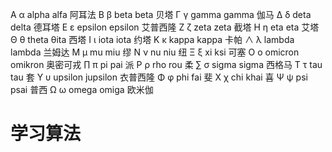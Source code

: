 Α           α         alpha              alfa                 阿耳法
Β           β         beta               beta                  贝塔
Γ           γ         gamma              gamma                 伽马
Δ           δ         deta               delta               德耳塔
Ε           ε         epsilon            epsilon             艾普西隆
Ζ           ζ         zeta               zeta                  截塔
Η           η         eta                eta                   艾塔
Θ           θ         theta             θita                  西塔
Ι           ι         iota               iota                  约塔
Κ           κ         kappa              kappa                 卡帕
∧           λ         lambda            lambda                兰姆达
Μ           μ         mu                 miu                    缪
Ν           ν         nu                 niu                    纽
Ξ           ξ         xi                 ksi                   可塞
Ο           ο         omicron           omikron               奥密可戎
∏           π         pi                 pai                    派
Ρ           ρ         rho                rou                    柔
∑           σ         sigma             sigma                 西格马
Τ           τ         tau                tau                    套
Υ           υ         upsilon          jupsilon              衣普西隆
Φ           φ         phi                fai                    斐
Χ           χ         chi                khai                   喜
Ψ           ψ         psi                psai                  普西
Ω           ω         omega             omiga                 欧米伽

# 学习算法
